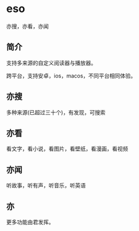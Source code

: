 # eso

亦搜，亦看，亦闻

## 简介

支持多来源的自定义阅读器与播放器。

跨平台，支持安卓，ios，macos，不同平台相同体验。

## 亦搜

多种来源(已超过三十个)，有发现，可搜索

## 亦看

看文字，看小说，看图片，看壁纸，看漫画，看视频

## 亦闻

听故事，听有声，听音乐，听英语

## 亦

更多功能由君发挥。
